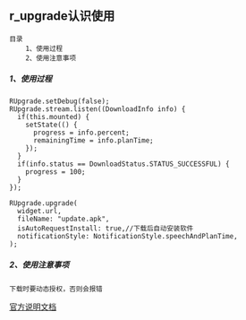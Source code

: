 r_upgrade认识使用
-----
```
目录
    1、使用过程
    2、使用注意事项
```
##### 1、使用过程
```
RUpgrade.setDebug(false);
RUpgrade.stream.listen((DownloadInfo info) {
  if(this.mounted) {
    setState(() {
      progress = info.percent;
      remainingTime = info.planTime;
    });
  }
  if(info.status == DownloadStatus.STATUS_SUCCESSFUL) {
    progress = 100;
  }
});

RUpgrade.upgrade(
  widget.url,
  fileName: "update.apk",
  isAutoRequestInstall: true,//下载后自动安装软件
  notificationStyle: NotificationStyle.speechAndPlanTime,
);
```

##### 2、使用注意事项
```
下载时要动态授权，否则会报错
```
[官方说明文档](https://github.com/rhymelph/r_upgrade/blob/master/README_CN.md)
